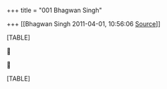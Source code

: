 +++
title = "001 Bhagwan Singh"

+++
[[Bhagwan Singh	2011-04-01, 10:56:06 [Source](https://groups.google.com/g/bvparishat/c/enaWWoq6N-A)]]



[TABLE]





[TABLE]


